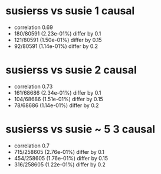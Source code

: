 # susierss vs susie  1 causal

- correlation 0.69
- 180/80591 (2.23e-01%) differ by 0.1
- 121/80591 (1.50e-01%) differ by 0.15
- 92/80591 (1.14e-01%) differ by 0.2


# susierss vs susie  2 causal

- correlation 0.73
- 161/68686 (2.34e-01%) differ by 0.1
- 104/68686 (1.51e-01%) differ by 0.15
- 78/68686 (1.14e-01%) differ by 0.2


# susierss vs susie  ~ 5 3 causal

- correlation 0.7
- 715/258605 (2.76e-01%) differ by 0.1
- 454/258605 (1.76e-01%) differ by 0.15
- 316/258605 (1.22e-01%) differ by 0.2


